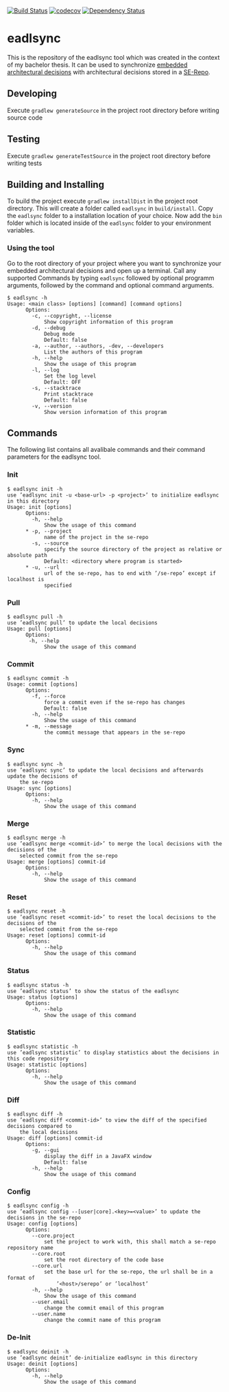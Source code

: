 [![Build Status](https://travis-ci.com/boceckts/eadlsync.svg?token=peqtbSMtxkonhsy4FdNH&branch=master)](https://travis-ci.com/boceckts/eadlsync)
[![codecov](https://codecov.io/gh/boceckts/eadlsync/branch/master/graph/badge.svg?token=ewehwOrAe3)](https://codecov.io/gh/boceckts/eadlsync)
[![Dependency Status](https://www.versioneye.com/user/projects/58908950a23e810048f68204/badge.svg?style=flat-square)](https://www.versioneye.com/user/projects/58908950a23e810048f68204)

# eadlsync
This is the repository of the eadlsync tool which was created in the context of my bachelor thesis. It can be used to synchronize [embedded architectural decisions](https://github.com/adr/e-adr) with architectural decisions stored in a [SE-Repo](https://github.com/adr/serepo).

## Developing
Execute `gradlew generateSource` in the project root directory before writing source code

## Testing
Execute `gradlew generateTestSource` in the project root directory before writing tests

## Building and Installing
To build the project execute `gradlew installDist` in the project root directory. This will create a folder called `eadlsync` in `build/install`. Copy the `eadlsync` folder to a installation location of your choice. Now add the `bin` folder which is located inside of the `eadlsync` folder to your environment variables.

### Using the tool
Go to the root directory of your project where you want to synchronize your embedded architectural decisions and open up a terminal. Call any supported Commands by typing `eadlsync` followed by optional programm arguments, followed by the command and optional command arguments.
```
$ eadlsync -h
Usage: <main class> [options] [command] [command options]
      Options:
        -c, --copyright, --license
            Show copyright information of this program
        -d, --debug
            Debug mode
            Default: false
        -a, --author, --authors, -dev, --developers
            List the authors of this program
        -h, --help
            Show the usage of this program
        -l, --log
            Set the log level
            Default: OFF
        -s, --stacktrace
            Print stacktrace
            Default: false
        -v, --version
            Show version information of this program
```

## Commands
The following list contains all avalibale commands and their command parameters for the eadlsync tool.

### Init
```
$ eadlsync init -h
use ’eadlsync init -u <base-url> -p <project>’ to initialize eadlsync in this directory
Usage: init [options]
      Options:
        -h, --help
            Show the usage of this command
      * -p, --project
            name of the project in the se-repo
        -s, --source
            specify the source directory of the project as relative or absolute path
            Default: <directory where program is started>
      * -u, --url
            url of the se-repo, has to end with ’/se-repo’ except if localhost is
            specified
```

### Pull
```
$ eadlsync pull -h
use ’eadlsync pull’ to update the local decisions
Usage: pull [options]
      Options:
       -h, --help
            Show the usage of this command

```

### Commit
```
$ eadlsync commit -h
Usage: commit [options]
      Options:
        -f, --force
            force a commit even if the se-repo has changes
            Default: false
        -h, --help
            Show the usage of this command
      * -m, --message
            the commit message that appears in the se-repo
```

### Sync
```
$ eadlsync sync -h
use ’eadlsync sync’ to update the local decisions and afterwards update the decisions of
    the se-repo
Usage: sync [options]
      Options:
        -h, --help
            Show the usage of this command
```

### Merge
```
$ eadlsync merge -h
use ’eadlsync merge <commit-id>’ to merge the local decisions with the decisions of the
    selected commit from the se-repo
Usage: merge [options] commit-id
      Options:
        -h, --help
            Show the usage of this command
```

### Reset
```
$ eadlsync reset -h
use ’eadlsync reset <commit-id>’ to reset the local decisions to the decisions of the
    selected commit from the se-repo
Usage: reset [options] commit-id
      Options:
        -h, --help
            Show the usage of this command
```

### Status
```
$ eadlsync status -h
use ’eadlsync status’ to show the status of the eadlsync
Usage: status [options]
      Options:
        -h, --help
            Show the usage of this command
```

### Statistic
```
$ eadlsync statistic -h
use ’eadlsync statistic’ to display statistics about the decisions in this code repository
Usage: statistic [options]
      Options:
        -h, --help
            Show the usage of this command
```

### Diff
```
$ eadlsync diff -h
use ’eadlsync diff <commit-id>’ to view the diff of the specified decisions compared to
    the local decisions
Usage: diff [options] commit-id
      Options:
        -g, --gui
            display the diff in a JavaFX window
            Default: false
        -h, --help
            Show the usage of this command
```

### Config
```
$ eadlsync config -h
use ’eadlsync config --[user|core].<key>=<value>’ to update the decisions in the se-repo
Usage: config [options]
      Options:
        --core.project
            set the project to work with, this shall match a se-repo repository name
        --core.root
            set the root directory of the code base
        --core.url
            set the base url for the se-repo, the url shall be in a format of
                ’<host>/serepo’ or ’localhost’
        -h, --help
            Show the usage of this command
        --user.email
            change the commit email of this program
        --user.name
            change the commit name of this program
```

### De-Init
```
$ eadlsync deinit -h
use ’eadlsync deinit’ de-initialize eadlsync in this directory
Usage: deinit [options]
      Options:
        -h, --help
            Show the usage of this command
```
